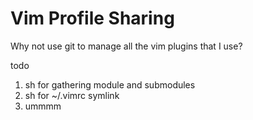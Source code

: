 Vim Profile Sharing
===================

Why not use git to manage all the vim plugins that I use? 

todo
1. sh for gathering module and submodules
2. sh for ~/.vimrc symlink
3. ummmm
